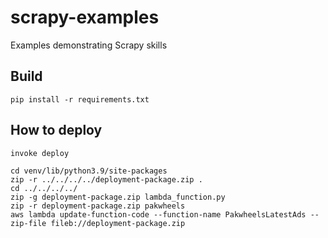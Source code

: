 # scrapy-examples

Examples demonstrating Scrapy skills

## Build

```
pip install -r requirements.txt
```

## How to deploy

```
invoke deploy
```

```
cd venv/lib/python3.9/site-packages
zip -r ../../../../deployment-package.zip .
cd ../../../../
zip -g deployment-package.zip lambda_function.py
zip -r deployment-package.zip pakwheels
aws lambda update-function-code --function-name PakwheelsLatestAds --zip-file fileb://deployment-package.zip
```
